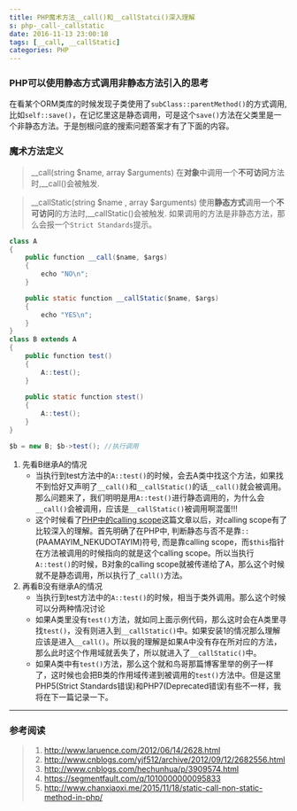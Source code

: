 ```yaml
---
title: PHP魔术方法__call()和__callStatci()深入理解
s: php-_call-_callstatic
date: 2016-11-13 23:00:18
tags: [__call, __callStatic]
categories: PHP
---
```

### PHP可以使用静态方式调用非静态方法引入的思考
在看某个ORM类库的时候发现子类使用了`subClass::parentMethod()`的方式调用,比如`self::save()`，在记忆里这是静态调用，可是这个`save()`方法在父类里是一个非静态方法。于是刨根问底的搜索问题答案才有了下面的内容。
<!-- more -->
### 魔术方法定义
> __call(string $name, array $arguments)
在**对象**中调用一个**不可访问**方法时,__call()会被触发.

> __callStatic(string $name , array $arguments)
使用**静态方式**调用一个**不可访问**的方法时,__callStatic()会被触发. 如果调用的方法是非静态方法，那么会报一个`Strict Standards`提示。


```java
class A
{
    public function __call($name, $args)
    {
        echo "NO\n";
    }

    public static function __callStatic($name, $args)
    {
        echo "YES\n";
    }
}
class B extends A
{
    public function test()
    {
        A::test();
    }
    
    public static function stest()
    {
        A::test();
    }
}

$b = new B; $b->test(); //执行调用
```
1. 先看B继承A的情况
    * 当执行到test方法中的`A::test()`的时候，会去A类中找这个方法，如果找不到恰好又声明了`__call()`和`__callStatic()`的话`__call()`就会被调用。那么问题来了，我们明明是用`A::test()`进行静态调用的，为什么会`__call()`会被调用，应该是`__callStatic()`被调用啊混蛋!!!
    * 这个时候看了[PHP中的calling scope](http://www.laruence.com/2012/06/14/2628.html)这篇文章以后，对calling scope有了比较深入的理解。首先明确了在PHP中, 判断静态与否不是靠`::`(PAAMAYIM_NEKUDOTAYIM)符号, 而是靠calling scope，而`$this`指针在方法被调用的时候指向的就是这个calling scope。所以当执行`A::test()`的时候，B对象的calling scope就被传递给了A，那么这个时候就不是静态调用，所以执行了`_call()`方法。
2.  再看B没有继承A的情况
    * 当执行到test方法中的`A::test()`的时候，相当于类外调用。那么这个时候可以分两种情况讨论
    * 如果A类里没有`test()`方法，就如同上面示例代码，那么这时会在A类里寻找`test()`，没有则进入到`__callStatic()`中。如果安装1的情况那么理解应该是进入`__call()`。所以我的理解是如果A中没有存在所对应的方法，那么此时这个作用域就丢失了，所以就进入了`__callStatic()`中。   
    * 如果A类中有`test()`方法，那么这个就和鸟哥那篇博客里举的例子一样了，这时候也会把B类的作用域传递到被调用的`test()`方法中。但是这里PHP5(Strict Standards错误)和PHP7(Deprecated错误)有些不一样，我将在下一篇记录一下。
---
### 参考阅读

> 1. http://www.laruence.com/2012/06/14/2628.html
> 2. http://www.cnblogs.com/yjf512/archive/2012/09/12/2682556.html
> 2. http://www.cnblogs.com/hechunhua/p/3909574.html
> 3. https://segmentfault.com/q/1010000000095833
> 4. http://www.chanxiaoxi.me/2015/11/18/static-call-non-static-method-in-php/

